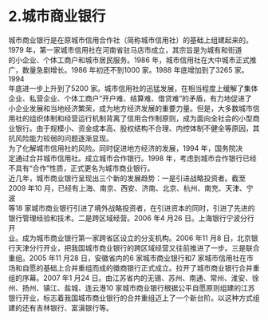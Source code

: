 # 2.城市商业银行

城市商业银行是在原城市信用合作社（简称城市信用社）的基础上组建起来的。<br />
1979 年，第一家城市信用社在河南省驻马店市成立，其宗旨是为城有和街道<br />
的小企业、个体工商户和城市居民服务。1986 年，城市信用社在大中城市正式推<br />
广，数量急剧增长。1986 年初还不到1000 家。1988 年底增加到了3265 家。1994<br />
年底进一步上升到了5200 家。城市信用社的迅猛发展，在相当程度上缓解了集体<br />
企业、私营企业、个体工商户“开户难、结算难、借贷难”的矛盾，有力地促进了<br />
小企业发展和当地经济繁荣，成为地方经济发展的重要力量。但是，大多数城市信<br />
用社的组织体制和经营运行机制背离了信用合作制原则，成为面向全社会的小型商<br />
业银行。由于规模小、资金成本高、股权结构不合理、内控体制不健全等原因，其<br />
抗风险能力较弱的问题逐渐显现。<br />
为了化解城市信用社的风险。同时促进地方经济的发展，1994 年，国务院决<br />
定通过合并城市信用社。成立城市合作银行。1998 年，考虑到城市合作银行已经<br />
不具有“合作”性质，正式更名为城市商业银行。<br />
近几年，城市商业银行呈现出三个新的发展趋势：一是引进战略投资者。截至<br />
2009 年10 月，已经有上海、南京、西安、济南、北京、杭州、南充、天津、宁波<br />
等18 家城市商业银行引进了境外战略投资者，在引进资本的同时，引进了先进的<br />
银行管理经验和技术。二是跨区域经营。2006 年4 月26 日。上海银行宁波分行开<br />
业。成为城市商业银行第一家跨省区设立的分支机构。2006 年11 月8 日，北京银<br />
行天津分行开业，把我国城市商业银行的跨区域经营又往前推进了一步。三是联合<br />
重组。2005 年11 月28 日，安徽省内的6 家城市商业银行和7 家城市信用社在市<br />
场和自愿的基础上合并重组而成的徽商银行正式成立。拉开了城市商业银行合并重<br />
组的序幕。2007 年1 月24 日。由江苏省内的无锡、苏州、南通、常州、淮安、徐<br />
州、扬州、镇江、盐城、连云港10 家城市商业银行根据公平自愿原则组建的江苏<br />
银行开业，标志着我国城市商业银行的合并重组迈上了一个新台阶。以这种方式组<br />
建的还有吉林银行、富滇银行等。